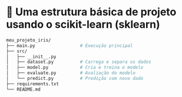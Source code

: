 # 🗿 Uma estrutura básica de projeto usando o scikit-learn (sklearn)

```bash
meu_projeto_iris/
├── main.py                 # Execução principal
├── src/
│   ├── __init__.py
│   ├── dataset.py          # Carrega e separa os dados
│   ├── model.py            # Cria e treina o modelo
│   ├── evaluate.py         # Avaliação do modelo
│   └── predict.py          # Predição com novo dado
├── requirements.txt
└── README.md
```
